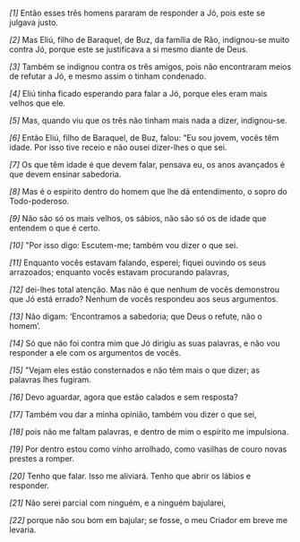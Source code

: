 *[1]* Então esses três homens pararam de responder a Jó, pois este se julgava justo.

*[2]* Mas Eliú, filho de Baraquel, de Buz, da família de Rão, indignou-se muito contra Jó, porque este se justificava a si mesmo diante de Deus.

*[3]* Também se indignou contra os três amigos, pois não encontraram meios de refutar a Jó, e mesmo assim o tinham condenado.

*[4]* Eliú tinha ficado esperando para falar a Jó, porque eles eram mais velhos que ele.

*[5]* Mas, quando viu que os três não tinham mais nada a dizer, indignou-se.

*[6]* Então Eliú, filho de Baraquel, de Buz, falou: "Eu sou jovem, vocês têm idade. Por isso tive receio e não ousei dizer-lhes o que sei.

*[7]* Os que têm idade é que devem falar, pensava eu, os anos avançados é que devem ensinar sabedoria.

*[8]* Mas é o espírito dentro do homem que lhe dá entendimento, o sopro do Todo-poderoso.

*[9]* Não são só os mais velhos, os sábios, não são só os de idade que entendem o que é certo.

*[10]* "Por isso digo: Escutem-me; também vou dizer o que sei.

*[11]* Enquanto vocês estavam falando, esperei; fiquei ouvindo os seus arrazoados; enquanto vocês estavam procurando palavras,

*[12]* dei-lhes total atenção. Mas não é que nenhum de vocês demonstrou que Jó está errado? Nenhum de vocês respondeu aos seus argumentos.

*[13]* Não digam: ‘Encontramos a sabedoria; que Deus o refute, não o homem’.

*[14]* Só que não foi contra mim que Jó dirigiu as suas palavras, e não vou responder a ele com os argumentos de vocês.

*[15]* "Vejam eles estão consternados e não têm mais o que dizer; as palavras lhes fugiram.

*[16]* Devo aguardar, agora que estão calados e sem resposta?

*[17]* Também vou dar a minha opinião, também vou dizer o que sei,

*[18]* pois não me faltam palavras, e dentro de mim o espírito me impulsiona.

*[19]* Por dentro estou como vinho arrolhado, como vasilhas de couro novas prestes a romper.

*[20]* Tenho que falar. Isso me aliviará. Tenho que abrir os lábios e responder.

*[21]* Não serei parcial com ninguém, e a ninguém bajularei,

*[22]* porque não sou bom em bajular; se fosse, o meu Criador em breve me levaria.

